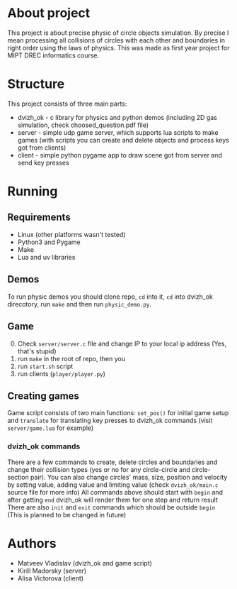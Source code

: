 # About project

This project is about precise physic of circle objects simulation. By precise I mean processing all collisions of circles with each other and boundaries in right order using the laws of physics.
This was made as first year project for MIPT DREC informatics course.

# Structure

This project consists of three main parts: 
- dvizh_ok - c library for physics and python demos (including 2D gas simulation, check choosed_question.pdf file)
- server - simple udp game server, which supports lua scripts to make games (with scripts you can create and delete objects and process keys got from clients)
- client - simple python pygame app to draw scene got from server and send key presses 

# Running

## Requirements

- Linux (other platforms wasn't tested)
- Python3 and Pygame
- Make
- Lua and uv libraries

## Demos

To run physic demos you should clone repo, `cd` into it, `cd` into dvizh_ok direcotory, run `make` and then run `physic_demo.py`.

## Game

0. Check `server/server.c` file and change IP to your local ip address (Yes, that's stupid)
1. run `make` in the root of repo, then you
2. run `start.sh` script
3. run clients (`player/player.py`)

## Creating games

Game script consists of two main functions: `set_pos()` for initial game setup and `translate` for translating key presses to dvizh_ok commands (visit `server/game.lua` for example)

### dvizh_ok commands

There are a few commands to create, delete circles and boundaries and change their collision types (yes or no for any circle-circle and circle-section pair). You can also change circles' mass, size, position and velocity by setting value, adding value and limiting value (check `dvizh_ok/main.c` source file for more info)
All commands above should start with `begin` and after getting `end` dvizh_ok will render them for one step and return result
There are also `init` and `exit` commands which should be outside `begin` (This is planned to be changed in future)

# Authors
- Matveev Vladislav (dvizh_ok and game script)
- Kirill Madorsky (server)
- Alisa Victorova (client)
